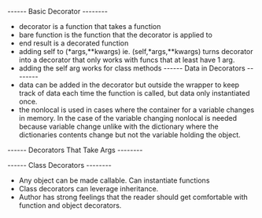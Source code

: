 ------ Basic Decorator --------
- decorator is a function that takes a function
- bare function is the function that the decorator is applied to
- end result is a decorated function
- adding self to (*args,**kwargs) ie. (self,*args,**kwargs) turns decorator into a decorator that only works with funcs that at least have 1 arg.
- adding the self arg works for class methods
------ Data in Decorators --------
- data can be added in the decorator but outside the wrapper to keep track of data each time the function is called, but data only instantiated once.
- the nonlocal is used in cases where the container for a variable changes in memory. In the case of the variable changing nonlocal is needed because variable change unlike with the dictionary where the dictionaries contents change but not the variable holding the object.

------ Decorators That Take Args --------


------ Class Decorators --------
- Any object can be made callable. Can instantiate functions 
- Class decorators can leverage inheritance.
- Author has strong feelings that the reader should get comfortable with function and object decorators.
